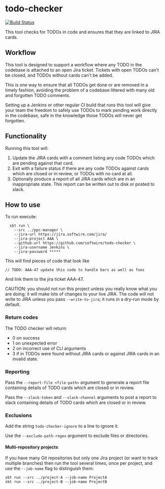 # todo-checker

[![Build Status](https://travis-ci.org/Softwire/todo-checker.svg?branch=master)](https://travis-ci.org/Softwire/todo-checker)

This tool checks for TODOs in code and ensures that they are linked to JIRA cards.

## Workflow

This tool is designed to support a workflow where any TODO in the codebase is attached
to an open Jira ticket. Tickets with open TODOs can't be closed, and TODOs without
cards can't be added.

This is one way to ensure that all TODOs get done or are removed in a timely fashion,
avoiding the problem of a codebase littered with many old and forgotten TODO comments.

Setting up a Jenkins or other regular CI build that runs this tool will give your team the
freedom to safely use TODOs to mark pending work directly in the codebase,
safe in the knowledge those TODOs will never get forgotten.

## Functionality

Running this tool will:

1. Update the JIRA cards with a comment listing any code TODOs
which are pending against that card.
2. Exit with a failure status if there are any code TODOs against
cards which are closed or in review, or TODOs with no card at all.
3. Optionally produce a report of all JIRA cards which are in an 
inappropriate state.  This report can be written out to disk or posted
to slack.

## How to use

To run execute:

```
  sbt run \
    --src ../ppc-manager \
    --jira-url https://jira.softwire.com/jira/
    --jira-project AAA \
    --github-url https://github.com/softwire/todo-checker \
    --jira-username Jenkins \
    --jira-password *****
```

This will find pieces of code that look like

```
// TODO: AAA-47 update this code to handle bars as well as foos
```

And link them to the jira ticket AAA-47.

CAUTION: you should not run this project unless you really know what you
are doing; it will make lots of changes to your live JIRA.
The code will not write to JIRA unless you pass `--write-to-jira`; it runs
in a dry-run mode by default.

### Return codes

The TODO checker will return:
* 0 on success
* 1 on unexpected error
* 2 on incorrect use of CLI arguments
* 3 if in TODOs were found without JIRA cards or against JIRA cards in an invalid state. 

### Reporting

Pass the `--report-file <file-path>` argument to generate a report file containing 
details of TODO cards which are closed or in review.

Pass the `--slack-token` and `--slack-channel` arguments to post a report to slack
containing details of TODO cards which are closed or in review. 

### Exclusions

Add the string `todo-checker-ignore` to a line to ignore it.

Use the `--exclude-path-regex` argument to exclude files or directories.

#### Multi-repository projects

If you have many Git repositories but only one Jira project (or
want to track multiple branches) then run the tool several times,
once per project, and use the `--job-name` flag to distinguish them:

```
sbt run --src ../project-A --job-name ProjectA
sbt run --src ../project-B --job-name ProjectB
```
